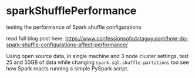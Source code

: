 # sparkShufflePerformance
testing the performance of Spark shuffle configurations

read full blog post here. https://www.confessionsofadataguy.com/how-do-spark-shuffle-configurations-affect-performance/

Using open source data, in single machine and 3 node cluster settings, test 25 and 50GB of data while changing `spark.sql.shuffle.partitions` too see how Spark reacts running a simple PySpark script.
